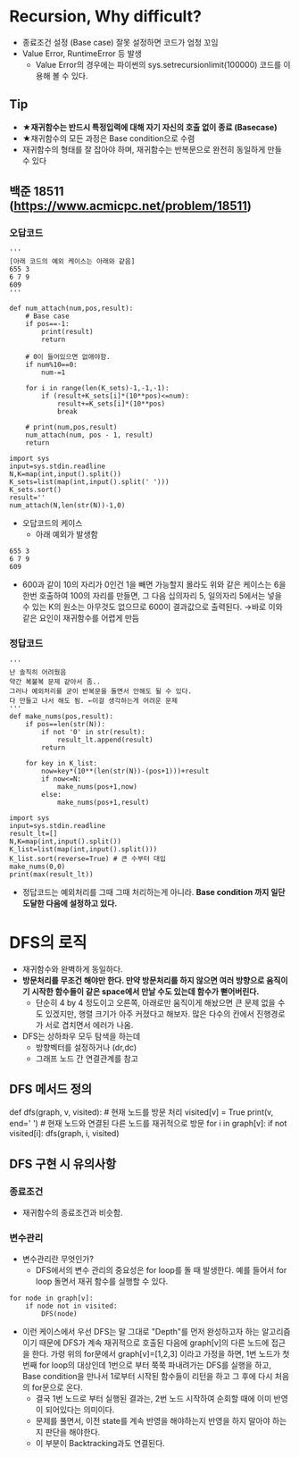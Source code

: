 # Recursion, Why difficult?


- 종료조건 설정 (Base case) 잘못 설정하면 코드가 엄청 꼬임
- Value Error, RuntimeError 등 발생
    - Value Error의 경우에는 파이썬의 sys.setrecursionlimit(100000) 코드를 이용해 볼 수 있다.
## Tip
- <b>★재귀함수는 반드시 특정입력에 대해 자기 자신의 호출 없이 종료 (Basecase)</b>
- ★재귀함수의 모든 과정은 Base condition으로 수렴
- 재귀함수의 형태를 잘 잡아야 하며, 재귀함수는 반복문으로 완전히 동일하게 만들 수 있다

## 백준 18511 (https://www.acmicpc.net/problem/18511)

### 오답코드
```
'''
[아래 코드의 예외 케이스는 아래와 같음]
655 3
6 7 9
609
'''

def num_attach(num,pos,result):
    # Base case
    if pos==-1:
        print(result)
        return

    # 0이 들어있으면 없애야함.
    if num%10==0:
        num-=1

    for i in range(len(K_sets)-1,-1,-1):
        if (result+K_sets[i]*(10**pos)<=num):
            result+=K_sets[i]*(10**pos)
            break

    # print(num,pos,result)
    num_attach(num, pos - 1, result)
    return

import sys
input=sys.stdin.readline
N,K=map(int,input().split())
K_sets=list(map(int,input().split(' ')))
K_sets.sort()
result=''
num_attach(N,len(str(N))-1,0)
```

- 오답코드의 케이스
    - 아래 예외가 발생함

```
655 3
6 7 9
609
```
- 600과 같이 10의 자리가 0인건 1을 빼면 가능할지 몰라도 위와 같은 케이스는 6을 한번 호출하여 100의 자리를 만들면, 
그 다음 십의자리 5, 일의자리 5에서는 넣을 수 있는 K의 원소는 아무것도 없으므로 600이 결과값으로 출력된다.
→바로 이와 같은 요인이 재귀함수를 어렵게 만듬

### 정답코드
```
'''
난 솔직히 어려웠음
약간 복불복 문제 같아서 좀..
그러나 예외처리를 굳이 반복문을 돌면서 안해도 될 수 있다.
다 만들고 나서 해도 됨. ←이걸 생각하는게 어려운 문제
'''
def make_nums(pos,result):
    if pos==len(str(N)):
        if not '0' in str(result):
            result_lt.append(result)
        return

    for key in K_list:
        now=key*(10**(len(str(N))-(pos+1)))+result
        if now<=N:
            make_nums(pos+1,now)
        else:
            make_nums(pos+1,result)

import sys
input=sys.stdin.readline
result_lt=[]
N,K=map(int,input().split())
K_list=list(map(int,input().split()))
K_list.sort(reverse=True) # 큰 수부터 대입
make_nums(0,0)
print(max(result_lt))
```

- 정답코드는 예외처리를 그때 그때 처리하는게 아니라. <b>Base condition 까지 일단 도달한 다음에 설정하고 있다.</b> 


# DFS의 로직

- 재귀함수와 완벽하게 동일하다.
- <b>방문처리를 무조건 해야만 한다. 만약 방문처리를 하지 않으면 여러 방향으로 움직이기 시작한 함수들이 같은 space에서 만날 수도 있는데 함수가 뻗어버린다.</b>
	- 단순히 4 by 4 정도이고 오른쪽, 아래로만 움직이게 해놨으면 큰 문제 없을 수도 있겠지만, 행렬 크기가 아주 커졌다고 해보자. 많은 다수의 칸에서 진행경로가 서로 겹치면서 에러가 나옴.
- DFS는 상하좌우 모두 탐색을 하는데
    - 방향벡터를 설정하거나 (dr,dc)
    - 그래프 노드 간 연결관계를 참고 


## DFS 메서드 정의
def dfs(graph, v, visited):
	# 현재 노드를 방문 처리
    visited[v] = True
    print(v, end=' ')
    # 현재 노드와 연결된 다른 노드를 재귀적으로 방문
    for i in graph[v]:
    	if not visited[i]:
        	dfs(graph, i, visited)

## DFS 구현 시 유의사항

### 종료조건
- 재귀함수의 종료조건과 비슷함.


### 변수관리
- 변수관리란 무엇인가?
    - DFS에서의 변수 관리의 중요성은 for loop를 돌 때 발생한다. 예를 들어서 for loop 돌면서 재귀 함수를 실행할 수 있다.
```
for node in graph[v]:
    if node not in visited:
        DFS(node)
```

- 이런 케이스에서 우선 DFS는 말 그대로 "Depth"를 먼저 완성하고자 하는 알고리즘이기 때문에 DFS가 계속 재귀적으로 호출된 다음에 
graph[v]의 다른 노드에 접근을 한다. 가령 위의 for문에서 graph[v]=[1,2,3] 이라고 가정을 하면, 1번 노드가 첫번째 for loop의 대상인데 1번으로 부터 쭉쭉 파내려가는 DFS를 실행을 하고, Base condition을 만나서 1로부터 시작된 함수들이 리턴을 하고 그 후에 다시 처음의 for문으로 온다.
	- 결국 1번 노드로 부터 실행된 결과는, 2번 노드 시작하여 순회할 때에 이미 반영이 되어있다는 의미이다.
	- 문제를 풀면서, 이전 state를 계속 반영을 해야하는지 반영을 하지 말아야 하는지 판단을 해야한다.
	- 이 부분이 Backtracking과도 연결된다.
